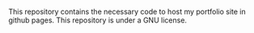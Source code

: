 This repository contains the necessary code to host my portfolio site in github pages.
This repository is under a GNU license.


